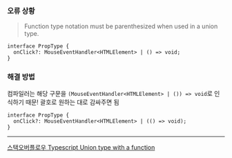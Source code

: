 ### 오류 상황

> Function type notation must be parenthesized when used in a union type.
> 

```tsx
interface PropType {
  onClick?: MouseEventHandler<HTMLElement> | () => void;
}
```

### 해결 방법

컴파일러는 해당 구문을 `(MouseEventHandler<HTMLElement> | ()) => void`로 인식하기 때문! 괄호로 원하는 대로 감싸주면 됨

```tsx
interface PropType {
  onClick?: MouseEventHandler<HTMLElement> | (() => void);
}
```

---

[스택오버플로우 Typescript Union type with a function](https://stackoverflow.com/questions/47748830/typescript-union-type-with-a-function)
